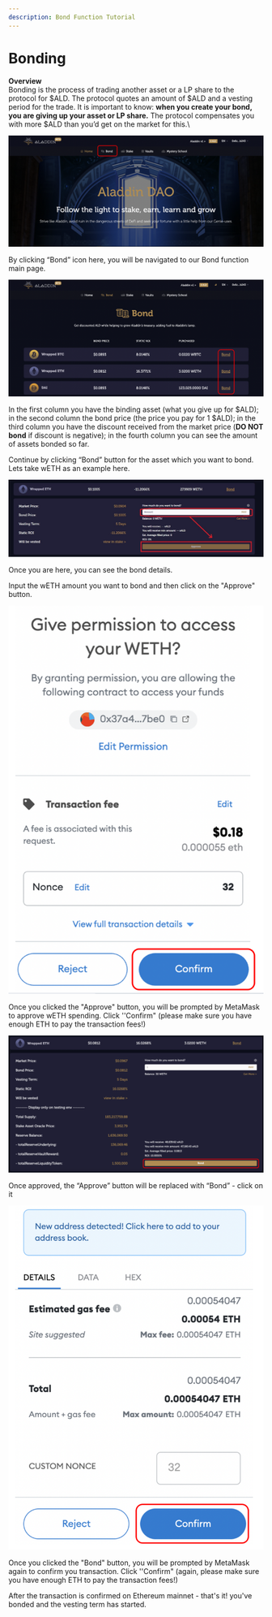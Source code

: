 ```yaml
---
description: Bond Function Tutorial
---
```


# Bonding

**Overview**\
Bonding is the process of trading another asset or a LP share to the protocol for $ALD. The protocol quotes an amount of $ALD and a vesting period for the trade. It is important to know: **when you create your bond, you are giving up your asset or LP share.** The protocol compensates you with more $ALD than you’d get on the market for this.\


![Home Page](<../../.gitbook/assets/image (56).png>)

By clicking “Bond” icon here, you will be navigated to our Bond function main page.

![Bonding Page](<../../.gitbook/assets/image (44).png>)

In the first column you have the binding asset (what you give up for $ALD); in the second column the bond price (the price you pay for 1 $ALD); in the third column you have the discount received from the market price (**DO NOT bond** if discount is negative); in the fourth column you can see the amount of assets bonded so far.

Continue by clicking “Bond” button for the asset which you want to bond. Lets take wETH as an example here.

![wETH Bonding Menu](../../.gitbook/assets/bond.jpg)

Once you are here, you can see the bond details.

Input the wETH amount you want to bond and then click on the "Approve" button.

![](<../../.gitbook/assets/image (34).png>)

Once you clicked the "Approve" button, you will be prompted by MetaMask to approve wETH spending. Click ''Confirm" (please make sure you have enough ETH to pay the transaction fees!)

![](<../../.gitbook/assets/image (104).png>)

Once approved, the “Approve” button will be replaced with “Bond” - click on it

&#x20;![](<../../.gitbook/assets/image (63).png>)

Once you clicked the "Bond" button, you will be prompted by MetaMask again to confirm you transaction. Click ''Confirm" (again, please make sure you have enough ETH to pay the transaction fees!)

After the transaction is confirmed on Ethereum mainnet - that's it! you've bonded and the vesting term has started.&#x20;
